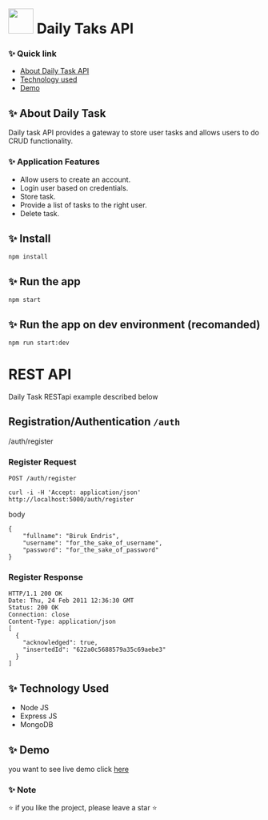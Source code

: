 # <img src="https://user-images.githubusercontent.com/57604289/155508952-574739e0-fb0d-4d9b-b5d7-2b1c8c37ef4b.png" width="50px" height="50px"> Daily Taks API


### ✨ Quick link

- [About Daily Task API](#about-daily-task)
- [Technology used](#technology-used)
- [Demo](#demo)

<!-- - [Vision](#vision)
- [Version](#version) -->

## ✨ About Daily Task

Daily task API provides a gateway to store user tasks and allows users to do CRUD functionality.<br>

### ✨ Application Features <br>
- Allow users to create an account.
- Login user based on credentials.
- Store task.
- Provide a list of tasks to the right user.
- Delete task.

## ✨ Install

```
npm install
```
## ✨ Run the app
```
npm start
```

## ✨ Run the app on dev environment (recomanded)
```
npm run start:dev
```

# REST API

Daily Task RESTapi example described below 

## Registration/Authentication ```/auth``` 
/auth/register
### Register Request

```POST /auth/register ```
```
curl -i -H 'Accept: application/json' http://localhost:5000/auth/register
```
body
```
{
    "fullname": "Biruk Endris",
    "username": "for_the_sake_of_username",
    "password": "for_the_sake_of_password"
}
```
### Register Response
```
HTTP/1.1 200 OK
Date: Thu, 24 Feb 2011 12:36:30 GMT
Status: 200 OK
Connection: close
Content-Type: application/json
[
  {
    "acknowledged": true,
    "insertedId": "622a0c5688579a35c69aebe3"
  }
]
```

## ✨ Technology Used

- Node JS
- Express JS
- MongoDB

## ✨ Demo
you want to see live demo click [here](https://daily-task-api.herokuapp.com/)

### ✨ Note
⭐ if you like the project, please leave a star ⭐
